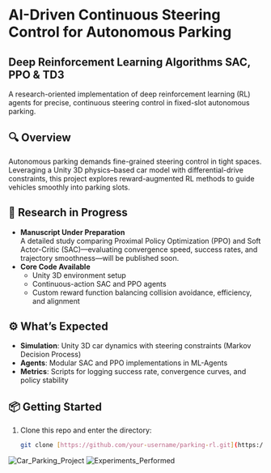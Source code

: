 
# AI-Driven Continuous Steering Control for Autonomous Parking
## Deep Reinforcement Learning Algorithms SAC, PPO & TD3

A research-oriented implementation of deep reinforcement learning (RL) agents for precise, continuous steering control in fixed-slot autonomous parking.

## 🔍 Overview

Autonomous parking demands fine-grained steering control in tight spaces. Leveraging a Unity 3D physics–based car model with differential-drive constraints, this project explores reward-augmented RL methods to guide vehicles smoothly into parking slots.

## 🚧 Research in Progress

- **Manuscript Under Preparation**  
  A detailed study comparing Proximal Policy Optimization (PPO) and Soft Actor-Critic (SAC)—evaluating convergence speed, success rates, and trajectory smoothness—will be published soon.  
- **Core Code Available**  
  - Unity 3D environment setup  
  - Continuous-action SAC and PPO agents  
  - Custom reward function balancing collision avoidance, efficiency, and alignment  

## ⚙️ What’s Expected

- **Simulation**: Unity 3D car dynamics with steering constraints (Markov Decision Process)  
- **Agents**: Modular SAC and PPO implementations in ML-Agents
- **Metrics**: Scripts for logging success rate, convergence curves, and policy stability  

## 📦 Getting Started

1. Clone this repo and enter the directory:  
   ```bash
   git clone [https://github.com/your-username/parking-rl.git](https://github.com/eagle-Ji/AI-based-car-parking-using-reinforcement-learning)

![Car_Parking_Project](Car_Parking_Project.jpg)
![Experiments_Performed](Experiments_Performed.png)
